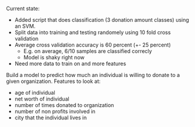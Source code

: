 Current state:

- Added script that does classification (3 donation amount classes) using an SVM.
- Split data into training and testing randomely using 10 fold cross validation
- Average cross validation accuracy is 60 percent (+- 25 percent)
  - E.g. on average, 6/10 samples are classified correcly
  - Model is shaky right now
- Need more data to train on and more features

Build a model to predict how much an individual is willing to donate to a given organization.
Features to look at:
- age of individual
- net worth of individual
- number of times donated to organization
- number of non profits involved in
- city that the individual lives in
